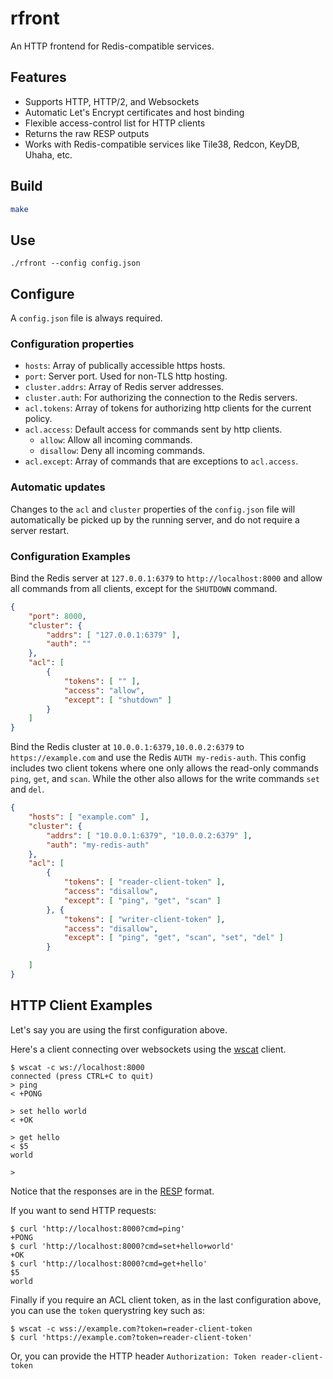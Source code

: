 # rfront

An HTTP frontend for Redis-compatible services.

## Features

- Supports HTTP, HTTP/2, and Websockets
- Automatic Let's Encrypt certificates and host binding
- Flexible access-control list for HTTP clients
- Returns the raw RESP outputs
- Works with Redis-compatible services like Tile38, Redcon, KeyDB, Uhaha, etc.

## Build

```sh
make
```

## Use

```
./rfront --config config.json
```

## Configure

A `config.json` file is always required. 

### Configuration properties

- `hosts`: Array of publically accessible https hosts.
- `port`: Server port. Used for non-TLS http hosting.
- `cluster.addrs`: Array of Redis server addresses.
- `cluster.auth`: For authorizing the connection to the Redis servers.
- `acl.tokens`: Array of tokens for authorizing http clients for the current policy.
- `acl.access`: Default access for commands sent by http clients.
  - `allow`: Allow all incoming commands.
  - `disallow`: Deny all incoming commands.
- `acl.except`: Array of commands that are exceptions to `acl.access`.

### Automatic updates

Changes to the `acl` and `cluster` properties of the `config.json` file will
automatically be picked up by the running server, and do not require a server
restart.

### Configuration Examples

Bind the Redis server at `127.0.0.1:6379` to `http://localhost:8000` and
allow all commands from all clients, except for the `SHUTDOWN` command. 

```json
{
    "port": 8000,
    "cluster": {
        "addrs": [ "127.0.0.1:6379" ],
        "auth": ""
    },
    "acl": [
        {
            "tokens": [ "" ],
            "access": "allow",
            "except": [ "shutdown" ]
        }
    ]
}
```

Bind the Redis cluster at `10.0.0.1:6379,10.0.0.2:6379` to 
`https://example.com` and use the Redis `AUTH my-redis-auth`. 
This config includes two client tokens where one only allows the read-only 
commands `ping`, `get`, and `scan`. While the other also allows for the write
commands `set` and `del`.

```json
{
    "hosts": [ "example.com" ],
    "cluster": {
        "addrs": [ "10.0.0.1:6379", "10.0.0.2:6379" ],
        "auth": "my-redis-auth"
    },
    "acl": [
        {
            "tokens": [ "reader-client-token" ],
            "access": "disallow",
            "except": [ "ping", "get", "scan" ]
        }, {
            "tokens": [ "writer-client-token" ],
            "access": "disallow",
            "except": [ "ping", "get", "scan", "set", "del" ]
        }

    ]
}
```

## HTTP Client Examples 

Let's say you are using the first configuration above.

Here's a client connecting over websockets using the 
[wscat](https://github.com/websockets/wscat) client.

```
$ wscat -c ws://localhost:8000
connected (press CTRL+C to quit)
> ping
< +PONG

> set hello world
< +OK

> get hello
< $5
world

>
```

Notice that the responses are in the [RESP](https://redis.io/docs/reference/protocol-spec/) format.

If you want to send HTTP requests:

```
$ curl 'http://localhost:8000?cmd=ping'
+PONG
$ curl 'http://localhost:8000?cmd=set+hello+world'
+OK
$ curl 'http://localhost:8000?cmd=get+hello'
$5
world
```

Finally if you require an ACL client token, as in the last configuration above, 
you can use the `token` querystring key such as:


```
$ wscat -c wss://example.com?token=reader-client-token
$ curl 'https://example.com?token=reader-client-token'
```

Or, you can provide the HTTP header `Authorization: Token reader-client-token`


